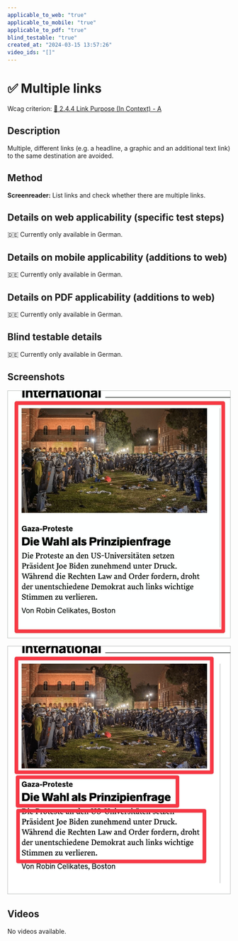 ```yaml
---
applicable_to_web: "true"
applicable_to_mobile: "true"
applicable_to_pdf: "true"
blind_testable: "true"
created_at: "2024-03-15 13:57:26"
video_ids: "[]"
---
```


# ✅ Multiple links

Wcag criterion: [📜 2.4.4 Link Purpose (In Context) - A](..)

## Description

Multiple, different links (e.g. a headline, a graphic and an additional text link) to the same destination are avoided.

## Method

**Screenreader:** List links and check whether there are multiple links.

## Details on web applicability (specific test steps)

🇩🇪 Currently only available in German.

## Details on mobile applicability (additions to web)

🇩🇪 Currently only available in German.

## Details on PDF applicability (additions to web)

🇩🇪 Currently only available in German.

## Blind testable details

🇩🇪 Currently only available in German.

## Screenshots

![Card als ein einziger Link bei WOZ](images/card-als-ein-einziger-link-bei-woz.png)

![Card mit mehreren Links auf dasselbe Ziel](images/card-mit-mehreren-links-auf-dasselbe-ziel.png)

## Videos

No videos available.
